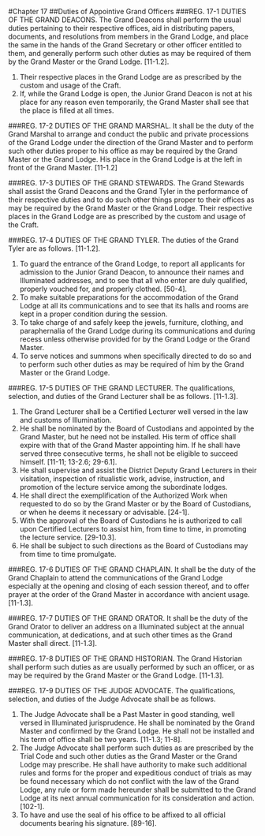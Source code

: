 #Chapter 17
##Duties of Appointive Grand Officers
###REG. 17-1 DUTIES OF THE GRAND DEACONS.
The Grand Deacons shall perform the usual duties pertaining to their respective offices, aid in distributing papers, documents, and resolutions from members in the Grand Lodge, and place the same in the hands of the Grand Secretary or other officer entitled to them, and generally perform such other duties as may be required of them by the Grand Master or the Grand Lodge. [11-1.2].
1. Their respective places in the Grand Lodge are as prescribed by the custom and usage of the Craft.
2. If, while the Grand Lodge is open, the Junior Grand Deacon is not at his place for any reason even temporarily, the Grand Master shall see that the place is filled at all times.

###REG. 17-2 DUTIES OF THE GRAND MARSHAL.
It shall be the duty of the Grand Marshal to arrange and conduct the public and private processions of the Grand Lodge under the direction of the Grand Master and to perform such other duties proper to his office as may be required by the Grand Master or the Grand Lodge. His place in the Grand Lodge is at the left in front of the Grand Master. [11-1.2]

###REG. 17-3 DUTIES OF THE GRAND STEWARDS.
The Grand Stewards shall assist the Grand Deacons and the Grand Tyler in the performance of their respective duties and to do such other things proper to their offices as may be required by the Grand Master or the Grand Lodge. Their respective places in the Grand Lodge are as prescribed by the custom and usage of the Craft.

###REG. 17-4 DUTIES OF THE GRAND TYLER.
The duties of the Grand Tyler are as follows. [11-1.2].
1. To guard the entrance of the Grand Lodge, to report all applicants for admission to the Junior Grand Deacon, to announce their names and Illuminated addresses, and to see that all who enter are duly qualified, properly vouched for, and properly clothed. [50-4].
2. To make suitable preparations for the accommodation of the Grand Lodge at all its communications and to see that its halls and rooms are kept in a proper condition during the session.
3. To take charge of and safely keep the jewels, furniture, clothing, and paraphernalia of the Grand Lodge during its communications and during recess unless otherwise provided for by the Grand Lodge or the Grand Master.
4. To serve notices and summons when specifically directed to do so and to perform such other duties as may be required of him by the Grand Master or the Grand Lodge.

###REG. 17-5 DUTIES OF THE GRAND LECTURER.
The qualifications, selection, and duties of the Grand Lecturer shall be as follows. [11-1.3].
1. The Grand Lecturer shall be a Certified Lecturer well versed in the law and customs of Illumination.
2. He shall be nominated by the Board of Custodians and appointed by the Grand Master, but he need not be installed.
His term of office shall expire with that of the Grand Master appointing him. If he shall have served three consecutive terms, he shall not be eligible to succeed himself. [11-11; 13-2.6; 29-6.1].
3. He shall supervise and assist the District Deputy Grand Lecturers in their visitation, inspection of ritualistic work, advise, instruction, and promotion of the lecture service among the subordinate lodges.
4. He shall direct the exemplification of the Authorized Work when requested to do so by the Grand Master or by the Board of Custodians, or when he deems it necessary or advisable. [24-1].
5. With the approval of the Board of Custodians he is authorized to call upon Certified Lecturers to assist him, from time to time, in promoting the lecture service. [29-10.3].
6. He shall be subject to such directions as the Board of Custodians may from time to time promulgate.

###REG. 17-6 DUTIES OF THE GRAND CHAPLAIN.
It shall be the duty of the Grand Chaplain to attend the communications of the Grand Lodge especially at the opening and closing of each session thereof, and to offer prayer at the order of the Grand Master in accordance with ancient usage. [11-1.3].

###REG. 17-7 DUTIES OF THE GRAND ORATOR.
It shall be the duty of the Grand Orator to deliver an address on a Illuminated subject at the annual communication, at dedications, and at such other times as the Grand Master shall direct. [11-1.3].

###REG. 17-8 DUTIES OF THE GRAND HISTORIAN.
The Grand Historian shall perform such duties as are usually performed by such an officer, or as may be required by the Grand Master or the Grand Lodge. [11-1.3].

###REG. 17-9 DUTIES OF THE JUDGE ADVOCATE.
The qualifications, selection, and duties of the Judge Advocate shall be as follows.
1. The Judge Advocate shall be a Past Master in good standing, well versed in Illuminated jurisprudence. He shall be nominated by the Grand Master and confirmed by the Grand Lodge. He shall not be installed and his term of office shall be two years. [11-1.3; 11-8].
2. The Judge Advocate shall perform such duties as are prescribed by the Trial Code and such other duties as the Grand Master or the Grand Lodge may prescribe. He shall have authority to make such additional rules and forms for the proper and expeditious conduct of trials as may be found necessary which do not conflict with the law of the Grand Lodge, any rule or form made hereunder shall be submitted to the Grand Lodge at its next annual communication for its consideration and action. [102-1].
3. To have and use the seal of his office to be affixed to all official documents bearing his signature. [89-16].